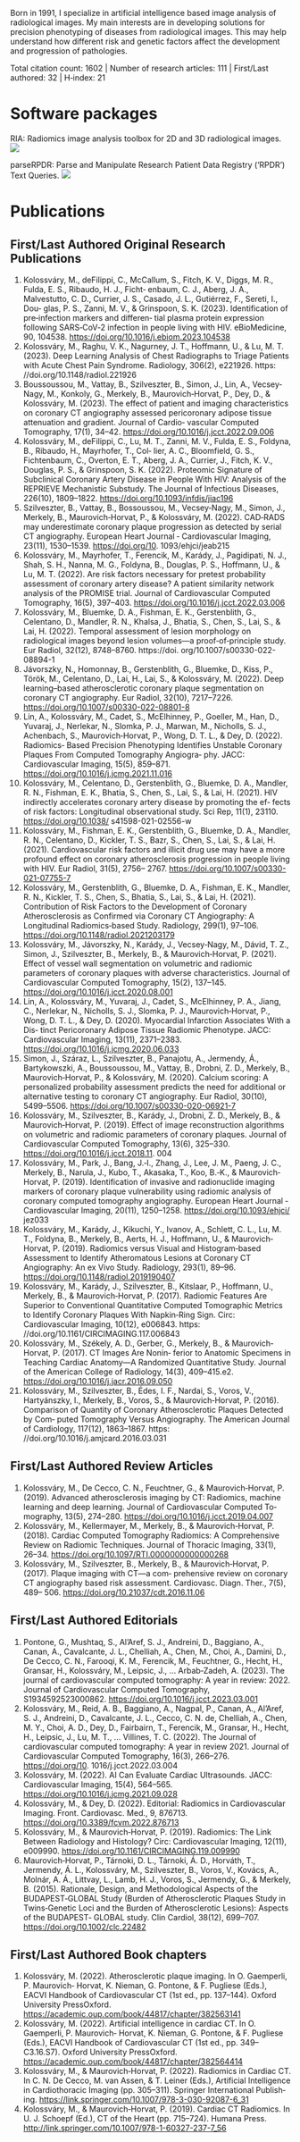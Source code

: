 Born in 1991, I specialize in artificial intelligence based image analysis of radiological images. My main interests are in developing solutions for precision phenotyping of diseases from radiological images. This may help understand how different risk and genetic factors affect the development and progression of pathologies.

Total citation count: 1602 | Number of research articles: 111 | First/Last authored: 32 | H‐index: 21


# Software packages
RIA: Radiomics image analysis toolbox for 2D and 3D radiological images. [![](https://cranlogs.r-pkg.org/badges/grand-total/RIA?color=ABE188)](https://CRAN.R-project.org/package=RIA)

parseRPDR: Parse and Manipulate Research Patient Data Registry (‘RPDR’) Text Queries. [![](https://cranlogs.r-pkg.org/badges/grand-total/parseRPDR?color=ABE188)](https://CRAN.R-project.org/package=parseRPDR)

# Publications
## First/Last Authored Original Research Publications
1. Kolossváry, M., deFilippi, C., McCallum, S., Fitch, K. V., Diggs, M. R., Fulda, E. S., Ribaudo, H. J., Ficht‐ enbaum, C. J., Aberg, J. A., Malvestutto, C. D., Currier, J. S., Casado, J. L., Gutiérrez, F., Sereti, I., Dou‐ glas, P. S., Zanni, M. V., & Grinspoon, S. K. (2023). Identification of pre‐infection markers and differen‐ tial plasma protein expression following SARS‐CoV‐2 infection in people living with HIV. eBioMedicine, 90, 104538. https://doi.org/10.1016/j.ebiom.2023.104538
2. Kolossváry, M., Raghu, V. K., Nagurney, J. T., Hoffmann, U., & Lu, M. T. (2023). Deep Learning Analysis of Chest Radiographs to Triage Patients with Acute Chest Pain Syndrome. Radiology, 306(2), e221926. https: //doi.org/10.1148/radiol.221926
3. Boussoussou, M., Vattay, B., Szilveszter, B., Simon, J., Lin, A., Vecsey‐Nagy, M., Konkoly, G., Merkely, B., Maurovich‐Horvat, P., Dey, D., & Kolossváry, M. (2023). The effect of patient and imaging characteristics on coronary CT angiography assessed pericoronary adipose tissue attenuation and gradient. Journal of Cardio‐ vascular Computed Tomography, 17(1), 34–42. https://doi.org/10.1016/j.jcct.2022.09.006
4. Kolossváry, M., deFilippi, C., Lu, M. T., Zanni, M. V., Fulda, E. S., Foldyna, B., Ribaudo, H., Mayrhofer, T., Col‐ lier, A. C., Bloomfield, G. S., Fichtenbaum, C., Overton, E. T., Aberg, J. A., Currier, J., Fitch, K. V., Douglas, P. S., & Grinspoon, S. K. (2022). Proteomic Signature of Subclinical Coronary Artery Disease in People With HIV: Analysis of the REPRIEVE Mechanistic Substudy. The Journal of Infectious Diseases, 226(10), 1809–1822. https://doi.org/10.1093/infdis/jiac196
5. Szilveszter, B., Vattay, B., Bossoussou, M., Vecsey‐Nagy, M., Simon, J., Merkely, B., Maurovich‐Horvat, P., & Kolossváry, M. (2022). CAD‐RADS may underestimate coronary plaque progression as detected by serial CT angiography. European Heart Journal ‐ Cardiovascular Imaging, 23(11), 1530–1539. https://doi.org/10. 1093/ehjci/jeab215
6. Kolossváry, M., Mayrhofer, T., Ferencik, M., Karády, J., Pagidipati, N. J., Shah, S. H., Nanna, M. G., Foldyna, B., Douglas, P. S., Hoffmann, U., & Lu, M. T. (2022). Are risk factors necessary for pretest probability assessment of coronary artery disease? A patient similarity network analysis of the PROMISE trial. Journal of Cardiovascular Computed Tomography, 16(5), 397–403. https://doi.org/10.1016/j.jcct.2022.03.006
7. Kolossváry, M., Bluemke, D. A., Fishman, E. K., Gerstenblith, G., Celentano, D., Mandler, R. N., Khalsa, J., Bhatia, S., Chen, S., Lai, S., & Lai, H. (2022). Temporal assessment of lesion morphology on radiological images beyond lesion volumes—a proof‐of‐principle study. Eur Radiol, 32(12), 8748–8760. https://doi. org/10.1007/s00330-022-08894-1
8. Jávorszky, N., Homonnay, B., Gerstenblith, G., Bluemke, D., Kiss, P., Török, M., Celentano, D., Lai, H., Lai, S., & Kolossváry, M. (2022). Deep learning–based atherosclerotic coronary plaque segmentation on coronary CT angiography. Eur Radiol, 32(10), 7217–7226. https://doi.org/10.1007/s00330-022-08801-8
9. Lin, A., Kolossváry, M., Cadet, S., McElhinney, P., Goeller, M., Han, D., Yuvaraj, J., Nerlekar, N., Slomka, P. J., Marwan, M., Nicholls, S. J., Achenbach, S., Maurovich‐Horvat, P., Wong, D. T. L., & Dey, D. (2022). Radiomics‐ Based Precision Phenotyping Identifies Unstable Coronary Plaques From Computed Tomography Angiogra‐ phy. JACC: Cardiovascular Imaging, 15(5), 859–871. https://doi.org/10.1016/j.jcmg.2021.11.016
10. Kolossváry, M., Celentano, D., Gerstenblith, G., Bluemke, D. A., Mandler, R. N., Fishman, E. K., Bhatia, S., Chen, S., Lai, S., & Lai, H. (2021). HIV indirectly accelerates coronary artery disease by promoting the ef‐ fects of risk factors: Longitudinal observational study. Sci Rep, 11(1), 23110. https://doi.org/10.1038/ s41598-021-02556-w
11. Kolossváry, M., Fishman, E. K., Gerstenblith, G., Bluemke, D. A., Mandler, R. N., Celentano, D., Kickler, T. S., Bazr, S., Chen, S., Lai, S., & Lai, H. (2021). Cardiovascular risk factors and illicit drug use may have a more profound effect on coronary atherosclerosis progression in people living with HIV. Eur Radiol, 31(5), 2756– 2767. https://doi.org/10.1007/s00330-021-07755-7
12. Kolossváry, M., Gerstenblith, G., Bluemke, D. A., Fishman, E. K., Mandler, R. N., Kickler, T. S., Chen, S., Bhatia, S., Lai, S., & Lai, H. (2021). Contribution of Risk Factors to the Development of Coronary Atherosclerosis as Confirmed via Coronary CT Angiography: A Longitudinal Radiomics‐based Study. Radiology, 299(1), 97–106. https://doi.org/10.1148/radiol.2021203179
13. Kolossváry, M., Jávorszky, N., Karády, J., Vecsey‐Nagy, M., Dávid, T. Z., Simon, J., Szilveszter, B., Merkely, B., & Maurovich‐Horvat, P. (2021). Effect of vessel wall segmentation on volumetric and radiomic parameters of coronary plaques with adverse characteristics. Journal of Cardiovascular Computed Tomography, 15(2), 137–145. https://doi.org/10.1016/j.jcct.2020.08.001
14. Lin, A., Kolossváry, M., Yuvaraj, J., Cadet, S., McElhinney, P. A., Jiang, C., Nerlekar, N., Nicholls, S. J., Slomka, P. J., Maurovich‐Horvat, P., Wong, D. T. L., & Dey, D. (2020). Myocardial Infarction Associates With a Dis‐ tinct Pericoronary Adipose Tissue Radiomic Phenotype. JACC: Cardiovascular Imaging, 13(11), 2371–2383. https://doi.org/10.1016/j.jcmg.2020.06.033
15. Simon, J., Száraz, L., Szilveszter, B., Panajotu, A., Jermendy, Á., Bartykowszki, A., Boussoussou, M., Vattay, B., Drobni, Z. D., Merkely, B., Maurovich‐Horvat, P., & Kolossváry, M. (2020). Calcium scoring: A personalized probability assessment predicts the need for additional or alternative testing to coronary CT angiography. Eur Radiol, 30(10), 5499–5506. https://doi.org/10.1007/s00330-020-06921-7
16. Kolossváry, M., Szilveszter, B., Karády, J., Drobni, Z. D., Merkely, B., & Maurovich‐Horvat, P. (2019). Effect of image reconstruction algorithms on volumetric and radiomic parameters of coronary plaques. Journal of Cardiovascular Computed Tomography, 13(6), 325–330. https://doi.org/10.1016/j.jcct.2018.11. 004
17. Kolossváry, M., Park, J., Bang, J.‐I., Zhang, J., Lee, J. M., Paeng, J. C., Merkely, B., Narula, J., Kubo, T., Akasaka, T., Koo, B.‐K., & Maurovich‐Horvat, P. (2019). Identification of invasive and radionuclide imaging markers of coronary plaque vulnerability using radiomic analysis of coronary computed tomography angiography. European Heart Journal ‐ Cardiovascular Imaging, 20(11), 1250–1258. https://doi.org/10.1093/ehjci/ jez033
18. Kolossváry, M., Karády, J., Kikuchi, Y., Ivanov, A., Schlett, C. L., Lu, M. T., Foldyna, B., Merkely, B., Aerts, H. J., Hoffmann, U., & Maurovich‐Horvat, P. (2019). Radiomics versus Visual and Histogram‐based Assessment to Identify Atheromatous Lesions at Coronary CT Angiography: An ex Vivo Study. Radiology, 293(1), 89–96. https://doi.org/10.1148/radiol.2019190407
19. Kolossváry, M., Karády, J., Szilveszter, B., Kitslaar, P., Hoffmann, U., Merkely, B., & Maurovich‐Horvat, P. (2017). Radiomic Features Are Superior to Conventional Quantitative Computed Tomographic Metrics to Identify Coronary Plaques With Napkin‐Ring Sign. Circ: Cardiovascular Imaging, 10(12), e006843. https: //doi.org/10.1161/CIRCIMAGING.117.006843
20. Kolossváry, M., Székely, A. D., Gerber, G., Merkely, B., & Maurovich‐Horvat, P. (2017). CT Images Are Nonin‐ ferior to Anatomic Specimens in Teaching Cardiac Anatomy—A Randomized Quantitative Study. Journal of the American College of Radiology, 14(3), 409–415.e2. https://doi.org/10.1016/j.jacr.2016.09.050
21. Kolossváry, M., Szilveszter, B., Édes, I. F., Nardai, S., Voros, V., Hartyánszky, I., Merkely, B., Voros, S., & Maurovich‐Horvat, P. (2016). Comparison of Quantity of Coronary Atherosclerotic Plaques Detected by Com‐ puted Tomography Versus Angiography. The American Journal of Cardiology, 117(12), 1863–1867. https: //doi.org/10.1016/j.amjcard.2016.03.031

## First/Last Authored Review Articles
1. Kolossváry, M., De Cecco, C. N., Feuchtner, G., & Maurovich‐Horvat, P. (2019). Advanced atherosclerosis imaging by CT: Radiomics, machine learning and deep learning. Journal of Cardiovascular Computed To‐ mography, 13(5), 274–280. https://doi.org/10.1016/j.jcct.2019.04.007
2. Kolossváry, M., Kellermayer, M., Merkely, B., & Maurovich‐Horvat, P. (2018). Cardiac Computed Tomography Radiomics: A Comprehensive Review on Radiomic Techniques. Journal of Thoracic Imaging, 33(1), 26–34. https://doi.org/10.1097/RTI.0000000000000268
3. Kolossváry, M., Szilveszter, B., Merkely, B., & Maurovich‐Horvat, P. (2017). Plaque imaging with CT—a com‐ prehensive review on coronary CT angiography based risk assessment. Cardiovasc. Diagn. Ther., 7(5), 489– 506. https://doi.org/10.21037/cdt.2016.11.06

## First/Last Authored Editorials
1. Pontone, G., Mushtaq, S., Al’Aref, S. J., Andreini, D., Baggiano, A., Canan, A., Cavalcante, J. L., Chelliah, A., Chen, M., Choi, A., Damini, D., De Cecco, C. N., Farooqi, K. M., Ferencik, M., Feuchtner, G., Hecht, H., Gransar, H., Kolossváry, M., Leipsic, J., ... Arbab‐Zadeh, A. (2023). The journal of cardiovascular computed tomography: A year in review: 2022. Journal of Cardiovascular Computed Tomography, S1934592523000862. https://doi.org/10.1016/j.jcct.2023.03.001
2. Kolossváry, M., Reid, A. B., Baggiano, A., Nagpal, P., Canan, A., Al’Aref, S. J., Andreini, D., Cavalcante, J. L., Cecco, C. N. de, Chelliah, A., Chen, M. Y., Choi, A. D., Dey, D., Fairbairn, T., Ferencik, M., Gransar, H., Hecht, H., Leipsic, J., Lu, M. T., ... Villines, T. C. (2022). The Journal of cardiovascular computed tomography: A year in review 2021. Journal of Cardiovascular Computed Tomography, 16(3), 266–276. https://doi.org/10. 1016/j.jcct.2022.03.004
3. Kolossváry, M. (2022). AI Can Evaluate Cardiac Ultrasounds. JACC: Cardiovascular Imaging, 15(4), 564–565. https://doi.org/10.1016/j.jcmg.2021.09.028
4. Kolossváry, M., & Dey, D. (2022). Editorial: Radiomics in Cardiovascular Imaging. Front. Cardiovasc. Med., 9, 876713. https://doi.org/10.3389/fcvm.2022.876713
5. Kolossváry, M., & Maurovich‐Horvat, P. (2019). Radiomics: The Link Between Radiology and Histology? Circ: Cardiovascular Imaging, 12(11), e009990. https://doi.org/10.1161/CIRCIMAGING.119.009990
6. Maurovich‐Horvat, P., Tárnoki, D. L., Tárnoki, Á. D., Horváth, T., Jermendy, Á. L., Kolossváry, M., Szilveszter, B., Voros, V., Kovács, A., Molnár, A. Á., Littvay, L., Lamb, H. J., Voros, S., Jermendy, G., & Merkely, B. (2015). Rationale, Design, and Methodological Aspects of the BUDAPEST‐GLOBAL Study (Burden of Atherosclerotic Plaques Study in Twins‐Genetic Loci and the Burden of Atherosclerotic Lesions): Aspects of the BUDAPEST‐ GLOBAL study. Clin Cardiol, 38(12), 699–707. https://doi.org/10.1002/clc.22482

## First/Last Authored Book chapters
1. Kolossváry, M. (2022). Atherosclerotic plaque imaging. In O. Gaemperli, P. Maurovich‐ Horvat, K. Nieman, G. Pontone, & F. Pugliese (Eds.), EACVI Handbook of Cardiovascular CT (1st ed., pp. 137–144). Oxford University PressOxford. https://academic.oup.com/book/44817/chapter/382563141
2. Kolossváry, M. (2022). Artificial intelligence in cardiac CT. In O. Gaemperli, P. Maurovich‐ Horvat, K. Nieman, G. Pontone, & F. Pugliese (Eds.), EACVI Handbook of Cardiovascular CT (1st ed., pp. 349–C3.16.S7). Oxford University PressOxford. https://academic.oup.com/book/44817/chapter/382564414
3. Kolossváry, M., & Maurovich‐Horvat, P. (2022). Radiomics in Cardiac CT. In C. N. De Cecco, M. van Assen, & T. Leiner (Eds.), Artificial Intelligence in Cardiothoracic Imaging (pp. 305–311). Springer International Publish‐ ing. https://link.springer.com/10.1007/978-3-030-92087-6_31
4. Kolossváry, M., & Maurovich‐Horvat, P. (2019). Cardiac CT Radiomics. In U. J. Schoepf (Ed.), CT of the Heart (pp. 715–724). Humana Press. http://link.springer.com/10.1007/978-1-60327-237-7_56
